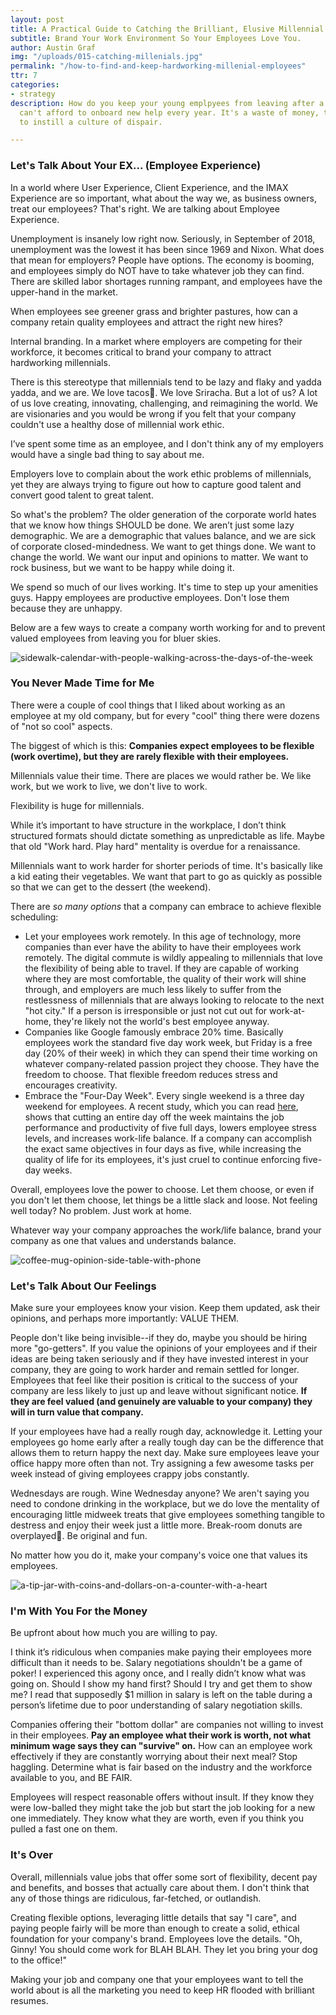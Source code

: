 ```yaml
---
layout: post
title: A Practical Guide to Catching the Brilliant, Elusive Millennial.
subtitle: Brand Your Work Environment So Your Employees Love You.
author: Austin Graf
img: "/uploads/015-catching-millenials.jpg"
permalink: "/how-to-find-and-keep-hardworking-millenial-employees"
ttr: 7
categories:
- strategy
description: How do you keep your young emplpyees from leaving after a year? You business
  can't afford to onboard new help every year. It's a waste of money, time and starts
  to instill a culture of dispair.

---
```

### **Let's Talk About Your EX...** (Employee Experience)

In a world where User Experience, Client Experience, and the IMAX Experience are so important, what about the way we, as business owners, treat our employees? That's right. We are talking about Employee Experience.

Unemployment is insanely low right now. Seriously, in September of 2018, unemployment was the lowest it has been since 1969 and Nixon. What does that mean for employers? People have options. The economy is booming, and employees simply do NOT have to take whatever job they can find. There are skilled labor shortages running rampant, and employees have the upper-hand in the market.

When employees see greener grass and brighter pastures, how can a company retain quality employees and attract the right new hires?

Internal branding. In a market where employers are competing for their workforce, it becomes critical to brand your company to attract hardworking millennials.

There is this stereotype that millennials tend to be lazy and flaky and yadda yadda, and we are. We love tacos🌮. We love Sriracha. But a lot of us? A lot of us love creating, innovating, challenging, and reimagining the world. We are visionaries and you would be wrong if you felt that your company couldn't use a healthy dose of millennial work ethic.

I’ve spent some time as an employee, and I don't think any of my employers would have a single bad thing to say about me.

Employers love to complain about the work ethic problems of millennials, yet they are always trying to figure out how to capture good talent and convert good talent to great talent.

So what's the problem? The older generation of the corporate world hates that we know how things SHOULD be done. We aren’t just some lazy demographic. We are a demographic that values balance, and we are sick of corporate closed-mindedness. We want to get things done. We want to change the world. We want our input and opinions to matter. We want to rock business, but we want to be happy while doing it. 

We spend so much of our lives working. It's time to step up your amenities guys. Happy employees are productive employees. Don't lose them because they are unhappy.

Below are a few ways to create a company worth working for and to prevent valued employees from leaving you for bluer skies. 

![sidewalk-calendar-with-people-walking-across-the-days-of-the-week](/uploads/curtis-macnewton-317636-unsplash.jpg "calendar-sidewalk-with-days-of-the-week")

### **You Never Made Time for Me**

There were a couple of cool things that I liked about working as an employee at my old company, but for every "cool" thing there were dozens of "not so cool" aspects.

The biggest of which is this: **Companies expect employees to be flexible (work overtime), but they are rarely flexible with their employees.**

Millennials value their time. There are places we would rather be. We like work, but we work to live, we don't live to work.

Flexibility is huge for millennials.

While it’s important to have structure in the workplace, I don’t think structured formats should dictate something as unpredictable as life. Maybe that old "Work hard. Play hard" mentality is overdue for a renaissance.

Millennials want to work harder for shorter periods of time. It's basically like a kid eating their vegetables. We want that part to go as quickly as possible so that we can get to the dessert (the weekend).

There are _so many options_ that a company can embrace to achieve flexible scheduling:

* Let your employees work remotely. In this age of technology, more companies than ever have the ability to have their employees work remotely. The digital commute is wildly appealing to millennials that love the flexibility of being able to travel. If they are capable of working where they are most comfortable, the quality of their work will shine through, and employers are much less likely to suffer from the restlessness of millennials that are always looking to relocate to the next "hot city." If a person is irresponsible or just not cut out for work-at-home, they're likely not the world's best employee anyway.
* Companies like Google famously embrace 20% time. Basically employees work the standard five day work week, but Friday is a free day (20% of their week) in which they can spend their time working on whatever company-related passion project they choose. They have the freedom to choose. That flexible freedom reduces stress and encourages creativity.
* Embrace the "Four-Day Week". Every single weekend is a three day weekend for employees. A recent study, which you can read [here](), shows that cutting an entire day off the week maintains the job performance and productivity of five full days, lowers employee stress levels, and increases work-life balance. If a company can accomplish the exact same objectives in four days as five, while increasing the quality of life for its employees, it's just cruel to continue enforcing five-day weeks.

Overall, employees love the power to choose. Let them choose, or even if you don't let them choose, let things be a little slack and loose. Not feeling well today? No problem. Just work at home.

Whatever way your company approaches the work/life balance, brand your company as one that values and understands balance.

![coffee-mug-opinion-side-table-with-phone](/uploads/steve-johnson-609098-unsplash.jpg "opinion-coffee-cup-mug-my-opinion")

### **Let's Talk About Our Feelings**

Make sure your employees know your vision. Keep them updated, ask their opinions, and perhaps more importantly: VALUE THEM.

People don't like being invisible--if they do, maybe you should be hiring more "go-getters". If you value the opinions of your employees and if their ideas are being taken seriously and if they have invested interest in your company, they are going to work harder and remain settled for longer. Employees that feel like their position is critical to the success of your company are less likely to just up and leave without significant notice. **If they are feel valued (and genuinely are valuable to your company) they will in turn value that company.**

If your employees have had a really rough day, acknowledge it. Letting your employees go home early after a really tough day can be the difference that allows them to return happy the next day. Make sure employees leave your office happy more often than not. Try assigning a few awesome tasks per week instead of giving employees crappy jobs constantly.

Wednesdays are rough. Wine Wednesday anyone? We aren't saying you need to condone drinking in the workplace, but we do love the mentality of encouraging little midweek treats that give employees something tangible to destress and enjoy their week just a little more. Break-room donuts are overplayed🍩. Be original and fun.

No matter how you do it, make your company's voice one that values its employees.

![a-tip-jar-with-coins-and-dollars-on-a-counter-with-a-heart](/uploads/sam-truong-dan-627874-unsplash-1.jpg "tip-jar-on-a-counter")

### **I'm With You For the Money**

Be upfront about how much you are willing to pay.

I think it’s ridiculous when companies make paying their employees more difficult than it needs to be. Salary negotiations shouldn't be a game of poker! I experienced this agony once, and I really didn’t know what was going on. Should I show my hand first? Should I try and get them to show me? I read that supposedly $1 million in salary is left on the table during a person’s lifetime due to poor understanding of salary negotiation skills.

Companies offering their "bottom dollar" are companies not willing to invest in their employees. **Pay an employee what their work is worth, not what minimum wage says they can "survive" on.** How can an employee work effectively if they are constantly worrying about their next meal? Stop haggling. Determine what is fair based on the industry and the workforce available to you, and BE FAIR. 

Employees will respect reasonable offers without insult. If they know they were low-balled they might take the job but start the job looking for a new one immediately. They know what they are worth, even if you think you pulled a fast one on them.

### **It's Over**

Overall, millennials value jobs that offer some sort of flexibility, decent pay and benefits, and bosses that actually care about them. I don't think that any of those things are ridiculous, far-fetched, or outlandish.

Creating flexible options, leveraging little details that say "I care", and paying people fairly will be more than enough to create a solid, ethical foundation for your company's brand. Employees love the details. "Oh, Ginny! You should come work for BLAH BLAH. They let you bring your dog to the office!"

Making your job and company one that your employees want to tell the world about is all the marketing you need to keep HR flooded with brilliant resumes.